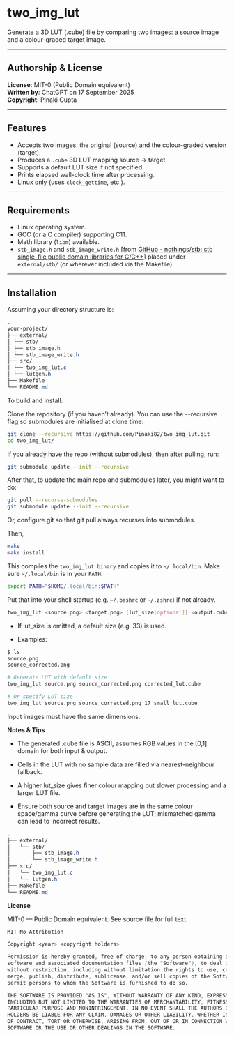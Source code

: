 # two_img_lut

Generate a 3D LUT (.cube) file by comparing two images: a source image and a colour-graded target image.

---

## Authorship & License

**License**: MIT-0 (Public Domain equivalent)  
**Written by**: ChatGPT on 17 September 2025  
**Copyright**: Pinaki Gupta

---

## Features

- Accepts two images: the original (source) and the colour-graded version (target).  
- Produces a `.cube` 3D LUT mapping source → target.  
- Supports a default LUT size if not specified.  
- Prints elapsed wall-clock time after processing.  
- Linux only (uses `clock_gettime`, etc.).

---

## Requirements

- Linux operating system.  
- GCC (or a C compiler) supporting C11.  
- Math library (`libm`) available.  
- `stb_image.h` and `stb_image_write.h` [from [GitHub - nothings/stb: stb single-file public domain libraries for C/C++](https://github.com/nothings/stb.git)] placed under `external/stb/` (or wherever included via the Makefile).

---

## Installation

Assuming your directory structure is:

```css
.
your-project/
├── external/
│ └── stb/
│ ├── stb_image.h
│ └── stb_image_write.h
├── src/
│ └── two_img_lut.c
│ └── lutgen.h
├── Makefile
└── README.md
```

To build and install:

Clone the repository (if you haven’t already). You can use the --recursive flag so submodules are initialised at clone time:

```bash
git clone --recursive https://github.com/Pinaki82/two_img_lut.git
cd two_img_lut/
```

If you already have the repo (without submodules), then after pulling, run:

```bash
git submodule update --init --recursive
```

After that, to update the main repo and submodules later, you might want to do:

```bash
git pull --recurse-submodules
git submodule update --init --recursive
```

Or, configure git so that git pull always recurses into submodules.

Then,

```bash
make
make install
```

This compiles the `two_img_lut binary` and copies it to `~/.local/bin`.
Make sure `~/.local/bin` is in your `PATH`:

```bash
export PATH="$HOME/.local/bin:$PATH"
```

Put that into your shell startup (e.g. `~/.bashrc` or `~/.zshrc`) if not already.

```bash
two_img_lut <source.png> <target.png> [lut_size[optional]] <output.cube>
```

- If lut_size is omitted, a default size (e.g. 33) is used.

- Examples:

```bash
$ ls
source.png
source_corrected.png

# Generate LUT with default size
two_img_lut source.png source_corrected.png corrected_lut.cube

# Or specify LUT size
two_img_lut source.png source_corrected.png 17 small_lut.cube
```

Input images must have the same dimensions.

**Notes & Tips**

- The generated .cube file is ASCII, assumes RGB values in the [0,1] domain for both input & output.

- Cells in the LUT with no sample data are filled via nearest-neighbour fallback.

- A higher lut_size gives finer colour mapping but slower processing and a larger LUT file.

- Ensure both source and target images are in the same colour space/gamma curve before generating the LUT; mismatched gamma can lead to incorrect results.

```css
.
├── external/
│   └── stb/
│       ├── stb_image.h
│       └── stb_image_write.h
├── src/
│   └── two_img_lut.c
│   └── lutgen.h
├── Makefile
└── README.md
```

**License**

MIT-0 — Public Domain equivalent. See source file for full text.

```css
MIT No Attribution

Copyright <year> <copyright holders>

Permission is hereby granted, free of charge, to any person obtaining a copy of this
software and associated documentation files (the "Software"), to deal in the Software
without restriction, including without limitation the rights to use, copy, modify,
merge, publish, distribute, sublicense, and/or sell copies of the Software, and to
permit persons to whom the Software is furnished to do so.

THE SOFTWARE IS PROVIDED "AS IS", WITHOUT WARRANTY OF ANY KIND, EXPRESS OR IMPLIED,
INCLUDING BUT NOT LIMITED TO THE WARRANTIES OF MERCHANTABILITY, FITNESS FOR A
PARTICULAR PURPOSE AND NONINFRINGEMENT. IN NO EVENT SHALL THE AUTHORS OR COPYRIGHT
HOLDERS BE LIABLE FOR ANY CLAIM, DAMAGES OR OTHER LIABILITY, WHETHER IN AN ACTION
OF CONTRACT, TORT OR OTHERWISE, ARISING FROM, OUT OF OR IN CONNECTION WITH THE
SOFTWARE OR THE USE OR OTHER DEALINGS IN THE SOFTWARE.
```
